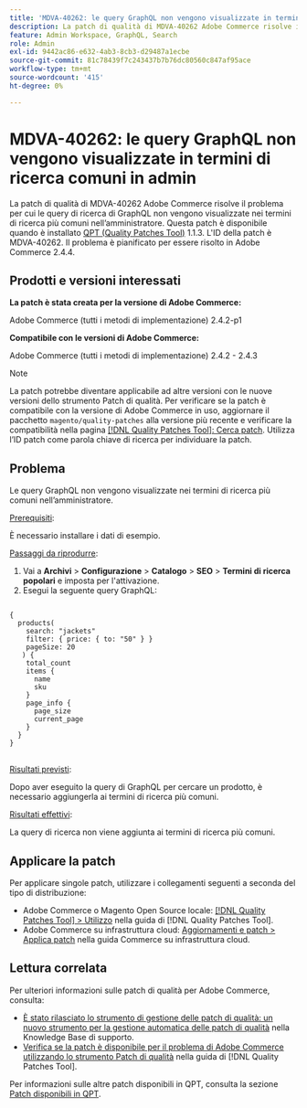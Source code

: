```yaml
---
title: 'MDVA-40262: le query GraphQL non vengono visualizzate in termini di ricerca comuni in admin'
description: La patch di qualità di MDVA-40262 Adobe Commerce risolve il problema per cui le query di ricerca di GraphQL non vengono visualizzate nei termini di ricerca più comuni nell’amministratore. Questa patch è disponibile quando è installato [Quality Patches Tool (QPT)](https://experienceleague.adobe.com/it/docs/commerce-knowledge-base/kb/announcements/commerce-announcements/magento-quality-patches-released-new-tool-to-self-serve-quality-patches) 1.1.3. L'ID della patch è MDVA-40262. Il problema è pianificato per essere risolto in Adobe Commerce 2.4.4.
feature: Admin Workspace, GraphQL, Search
role: Admin
exl-id: 9442ac86-e632-4ab3-8cb3-d29487a1ecbe
source-git-commit: 81c78439f7c243437b7b76dc80560c847af95ace
workflow-type: tm+mt
source-wordcount: '415'
ht-degree: 0%

---
```


# MDVA-40262: le query GraphQL non vengono visualizzate in termini di ricerca comuni in admin

La patch di qualità di MDVA-40262 Adobe Commerce risolve il problema per cui le query di ricerca di GraphQL non vengono visualizzate nei termini di ricerca più comuni nell’amministratore. Questa patch è disponibile quando è installato [QPT (Quality Patches Tool)](https://experienceleague.adobe.com/it/docs/commerce-knowledge-base/kb/announcements/commerce-announcements/magento-quality-patches-released-new-tool-to-self-serve-quality-patches) 1.1.3. L&#39;ID della patch è MDVA-40262. Il problema è pianificato per essere risolto in Adobe Commerce 2.4.4.

## Prodotti e versioni interessati

**La patch è stata creata per la versione di Adobe Commerce:**

Adobe Commerce (tutti i metodi di implementazione) 2.4.2-p1

**Compatibile con le versioni di Adobe Commerce:**

Adobe Commerce (tutti i metodi di implementazione) 2.4.2 - 2.4.3

>[!NOTE]
>
>La patch potrebbe diventare applicabile ad altre versioni con le nuove versioni dello strumento Patch di qualità. Per verificare se la patch è compatibile con la versione di Adobe Commerce in uso, aggiornare il pacchetto `magento/quality-patches` alla versione più recente e verificare la compatibilità nella pagina [[!DNL Quality Patches Tool]: Cerca patch](https://experienceleague.adobe.com/it/docs/commerce-knowledge-base/kb/announcements/commerce-announcements/magento-quality-patches-released-new-tool-to-self-serve-quality-patches). Utilizza l’ID patch come parola chiave di ricerca per individuare la patch.

## Problema

Le query GraphQL non vengono visualizzate nei termini di ricerca più comuni nell’amministratore.

<u>Prerequisiti</u>:

È necessario installare i dati di esempio.

<u>Passaggi da riprodurre</u>:

1. Vai a **Archivi** > **Configurazione** > **Catalogo** > **SEO** > **Termini di ricerca popolari** e imposta per l&#39;attivazione.
1. Esegui la seguente query GraphQL:

<pre>
<code class="language-graphql">
&lbrace;
  products(
    search: "jackets"
    filter: { price: { to: "50" } }
    pageSize: 20
   ) &lbrace;
    total_count
    items &lbrace;
      name
      sku
    &rbrace;
    page_info &lbrace;
      page_size
      current_page
    &rbrace;
  &rbrace;
&rbrace;
</code>
</pre>

<u>Risultati previsti</u>:

Dopo aver eseguito la query di GraphQL per cercare un prodotto, è necessario aggiungerla ai termini di ricerca più comuni.

<u>Risultati effettivi</u>:

La query di ricerca non viene aggiunta ai termini di ricerca più comuni.

## Applicare la patch

Per applicare singole patch, utilizzare i collegamenti seguenti a seconda del tipo di distribuzione:

* Adobe Commerce o Magento Open Source locale: [[!DNL Quality Patches Tool] > Utilizzo](/help/tools/quality-patches-tool/usage.md) nella guida di [!DNL Quality Patches Tool].
* Adobe Commerce su infrastruttura cloud: [Aggiornamenti e patch > Applica patch](https://experienceleague.adobe.com/docs/commerce-cloud-service/user-guide/develop/upgrade/apply-patches.html?lang=it) nella guida Commerce su infrastruttura cloud.

## Lettura correlata

Per ulteriori informazioni sulle patch di qualità per Adobe Commerce, consulta:

* [È stato rilasciato lo strumento di gestione delle patch di qualità: un nuovo strumento per la gestione automatica delle patch di qualità](https://experienceleague.adobe.com/it/docs/commerce-knowledge-base/kb/announcements/commerce-announcements/magento-quality-patches-released-new-tool-to-self-serve-quality-patches) nella Knowledge Base di supporto.
* [Verifica se la patch è disponibile per il problema di Adobe Commerce utilizzando lo strumento Patch di qualità](/help/tools/quality-patches-tool/patches-available-in-qpt/check-patch-for-magento-issue-with-magento-quality-patches.md) nella guida di [!DNL Quality Patches Tool].

Per informazioni sulle altre patch disponibili in QPT, consulta la sezione [Patch disponibili in QPT](https://experienceleague.adobe.com/tools/commerce-quality-patches/index.html?lang=it).
